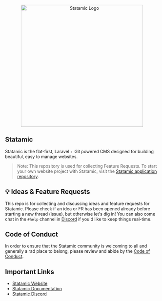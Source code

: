 <p align="center"><img src="https://statamic.com/assets/branding/Statamic-Logo+Wordmark-Rad.svg" width="400" alt="Statamic Logo" /></p>

## Statamic 

Statamic is the flat-first, Laravel + Git powered CMS designed for building beautiful, easy to manage websites.

> Note: This repository is used for collecting Feature Requests. To start your own website project with Statamic, visit the [Statamic application repository](https://github.com/statamic/statamic).


## 💡 Ideas & Feature Requests

This repo is for collecting and discussing ideas and feature requests for Statamic. Please check if an idea or FR has been opened already before starting a new thread (issue), but otherwise let's dig in! You can also come chat in the `#help` channel in [Discord][discord] if you'd like to keep things real-time.


## Code of Conduct

In order to ensure that the Statamic community is welcoming to all and generally a rad place to belong, please review and abide by the [Code of Conduct](https://github.com/statamic/cms/wiki/Code-of-Conduct).


## Important Links
- [Statamic Website](https://statamic.com)
- [Statamic Documentation][docs]
- [Statamic Discord][discord]

[docs]: https://statamic.dev/
[discord]: https://statamic.com/discord
[contribution]: https://github.com/statamic/cms/blob/master/CONTRIBUTING.md
